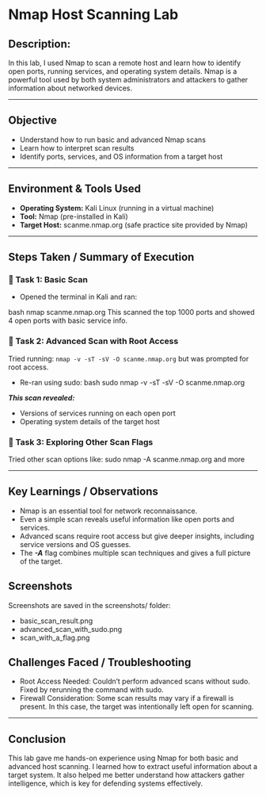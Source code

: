 # Nmap Host Scanning Lab

## Description:  
In this lab, I used Nmap to scan a remote host and learn how to identify open ports, running services, and operating system details. Nmap is a powerful tool used by both system administrators and attackers to gather information about networked devices.

---

## Objective

- Understand how to run basic and advanced Nmap scans
- Learn how to interpret scan results
- Identify ports, services, and OS information from a target host

---

## Environment & Tools Used

- **Operating System:** Kali Linux (running in a virtual machine)
- **Tool:** Nmap (pre-installed in Kali)
- **Target Host:** scanme.nmap.org (safe practice site provided by Nmap)

---

## Steps Taken / Summary of Execution

### 🔹 Task 1: Basic Scan
- Opened the terminal in Kali and ran:
  
bash
  nmap scanme.nmap.org
This scanned the top 1000 ports and showed 4 open ports with basic service info.

### 🔹 Task 2: Advanced Scan with Root Access
Tried running: `nmap -v -sT -sV -O scanme.nmap.org`
but was prompted for root access.

- Re-ran using sudo:
bash
  sudo nmap -v -sT -sV -O scanme.nmap.org

***This scan revealed:*** 
- Versions of services running on each open port
- Operating system details of the target host

### 🔹 Task 3: Exploring Other Scan Flags
Tried other scan options like: sudo nmap -A scanme.nmap.org and more

---

## Key Learnings / Observations
- Nmap is an essential tool for network reconnaissance.
- Even a simple scan reveals useful information like open ports and services.
- Advanced scans require root access but give deeper insights, including service versions and OS guesses.
- The ***-A*** flag combines multiple scan techniques and gives a full picture of the target.

## Screenshots
Screenshots are saved in the screenshots/ folder:

- basic_scan_result.png
- advanced_scan_with_sudo.png
- scan_with_a_flag.png

## Challenges Faced / Troubleshooting
- Root Access Needed: Couldn’t perform advanced scans without sudo. Fixed by rerunning the command with sudo.
- Firewall Consideration: Some scan results may vary if a firewall is present. In this case, the target was intentionally left open for scanning.

---

## Conclusion
This lab gave me hands-on experience using Nmap for both basic and advanced host scanning. I learned how to extract useful information about a target system. It also helped me better understand how attackers gather intelligence, which is key for defending systems effectively.
